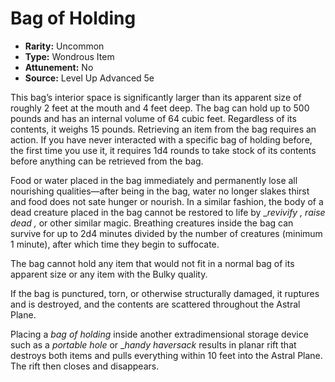 # Bag of Holding

- **Rarity:** Uncommon
- **Type:** Wondrous Item
- **Attunement:** No
- **Source:** Level Up Advanced 5e

This bag’s interior space is significantly larger than its apparent size of roughly 2 feet at the mouth and 4 feet deep. The bag can hold up to 500 pounds and has an internal volume of 64 cubic feet. Regardless of its contents, it weighs 15 pounds. Retrieving an item from the bag requires an action. If you have never interacted with a specific bag of holding before, the first time you use it, it requires 1d4 rounds to take stock of its contents before anything can be retrieved from the bag.

Food or water placed in the bag immediately and permanently lose all nourishing qualities—after being in the bag, water no longer slakes thirst and food does not sate hunger or nourish. In a similar fashion, the body of a dead creature placed in the bag cannot be restored to life by __revivify , raise dead ,_ or other similar magic. Breathing creatures inside the bag can survive for up to 2d4 minutes divided by the number of creatures (minimum 1 minute), after which time they begin to suffocate.

The bag cannot hold any item that would not fit in a normal bag of its apparent size or any item with the Bulky quality. 

If the bag is punctured, torn, or otherwise structurally damaged, it ruptures and is destroyed, and the contents are scattered throughout the Astral Plane.

Placing a _bag of holding_ inside another extradimensional storage device such as a _portable hole_  or __handy haversack_ results in planar rift that destroys both items and pulls everything within 10 feet into the Astral Plane. The rift then closes and disappears.
